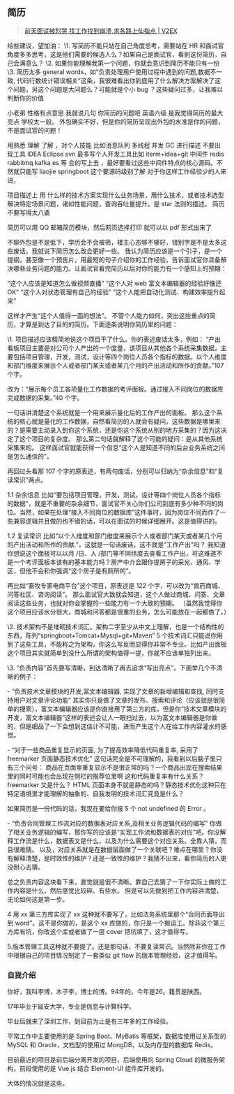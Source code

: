 ## 简历

> [前天面试被怼哭,找工作找到崩溃,求各路上仙指点 | V2EX](https://v2ex.com/t/671405)

给些建议，望加油：
\1. 写简历不能只站在自己角度思考，需要站在 HR 和面试官角度多多思考，这是他们需要的候选人么？如果自己是面试官，看到这份简历，自己会满意么？
\2. 如果你能理解我第一个问题，你就会意识到简历不能只有一份
\3. 简历太多 general words，如”负责处理用户使用过程中遇到的问题,数据不一致, 代码行数统计错误相关“这条，我很难看出你到底用了什么解决方案解决了这个问题，另这个问题是大问题么？可能就是个小 bug ？这些疑问过多，让我难以判断你的价值



小老弟 性格有点意思 我就说几句 你简历的问题吧
英语六级 是我觉得简历的最大亮点
学校太一般。
外包确实不好，但是你的简历呈现出外包的水准是你的问题，不是面试官的问题！

用熟悉 理解 了解 ，对个人技能 比如消息队列 多线程 并发 GC 进行描述
不要出现工具 IDEA Eclipse svn
最多写个人开发工具比如 iterm+idea+git
中间件 redis rabbitmq kafka es 等 会的写上去 ，最好要看过这些中间件特点的核心源码。不然就只能写 liaojie
springboot 这个要源码级别了解 对于你这样工作经验少的人来说，

项目描述上 用 什么样的技术方案实现什么业务场景，用什么技术，或者技术选型解决特定场景问题，诸如性能问题，查询吞吐量提升。是 star 法则的描述。
简历不要写得太八婆

简历可以用 QQ 邮箱简历模块，然后网页选择打印 就可以以 pdf 形式出来了



不聊外包是不是低下，学历会不会被筛，楼主心态够不够好，错别字是不是太多这些废话。我就说下简历怎么改会更好一些。
我认为简历应该是一个引子，是一个提纲，甚至像一个预告片，用最短的句子介绍你的工作经验，告诉面试官你具备解决哪些业务问题的能力。让面试官看完简历以后对你的能力有一个感知上的预期：

“这个人应该是知道怎么做视频直播”
“这个人对 web 富文本编辑器的经验好像还 OK”
“这个人对状态管理有自己的经验”
“这个人能把自动化测试、构建效率提升起来”

这样才产生“这个人值得一面的想法”。
不管个人能力如何，突出这些重点的简历，才算是到达了目的的简历。下面逐条说明你简历里的问题：

\1. 项目描述应该精简地说这个项目干了什么。你的表述废话太多，例如：
“产出看板项目主要是对公司个人产出的一个度量，该项目从其他各个系统采集数据，主要包括项目管理，开发，测试，设计等四个岗位人员各个指标的数据。以个人维度和部门维度来展示个人或者部门某天或者某几个月的产出活动和所作的贡献。”107 个字。

改为：“展示每个员工各项量化工作数据的考评面板。通过接入不同岗位的数据库完成数据的采集。”40 个字。

一句话讲清楚这个系统就是一个用来展示量化后的工作产出的面板。
那么这个系统的核心就是量化的工作数据，自然看简历的人就会有疑问，这些数据是哪里来的？是需要主动录入到你这个系统，还是你这个系统从别的地方采集的？因为这决定了这个项目的复杂度。
那么第二句话就解释了这个可能的疑问：是从其他系统采集来的。
这样面试官就能获得一个信息“这个人是知道不同的后台业务系统之间是怎么通信的”。

再回过头看那 107 个字的原表述，有两句废话，分别可以归纳为“杂余信息”和“复读常识”两点。

1.1 杂余信息
比如“要包括项目管理，开发，测试，设计等四个岗位人员各个指标的数据”，就是不重要的杂余细节，面试官不关心你们公司到底有多少种不同的岗位。当然，如果在处理“接入不同岗位的数据库”这件事时，因为岗位不同而作了一些兼容逻辑并且做的也不错的话，可以在面试的时候详细展开。这是值得讲的。

1.2 复读常识
比如“以个人维度和部门维度来展示个人或者部门某天或者某几个月的产出活动和所作的贡献.”，这就是一句话废话。这不就是“工作产出”吗？
我知道你想说这个面板可以以月 /日、人 /部门等不同纬度去查看工作产出，可这难道不是一个考评面板本该有的基本能力吗？房产中介会跟你提房子的采光、通风、学区，但他不会和你强调“这个房子是有厕所的”。

再比如“畜牧专家电商平台”这个项目，原表述是 122 个字，可以改为“兽药商城、问答社区、咨询阅读”。
那么面试官大致就会知道，这个人做过商城、问答、文章阅读这些业务，也就对你会掌握的一些能力有一个大致的预期。
（虽然我觉得你这个项目应该水分很大，商城和问答都是很重的业务，怎么可能放在一起都做了。）

\2. 技术架构不是堆砌技术词汇。架构二字至少从中文上理解，也是一个结构性的东西，陈列“springboot+Tomcat+Mysql+git+Maven” 5 个技术词汇只能说你用到了这些工具，不能称之为架构，你这么写反而显得你非常不专业。比如产出面板这个项目其实就简单到没什么所谓的架构值得一提，你就不应该单独列出来。

\3. “负责内容”首先要写清晰，到达清晰了再去追求“写出亮点”。下面举几个不清晰的例子：

\- “负责技术文章模块的开发,富文本编辑器, 实现了文章的新增编辑和查找, 同时支持用户对文章评论功能”
其实你只是做了文章的发布、搜索和评论（应该就是很简单的搜索），富文本编辑器应该是你直接用了第三方的库。但是你“技术文章模块的开发，富文本编辑器”这样的表述会让人一眼扫过去，以为富文本编辑器是你做的，但是细品了一下会想到这估计不可能，进而产生这个人在给工作内容灌水的感觉。

\- “对于一些商品重复显示的页面, 为了提高效率降低代码重复率, 采用了 freemarker 页面静态技术优化”
这句话完全是不可理解的，我看到以后脑子里只有三个问号：
商品在页面里重复显示不是很正常的吗？一个商品出现在搜索结果里的同时可能也会出现在侧栏的推荐位里啊
这和代码重复率有什么关系？
freemarker 又是什么？
HTML 页面本身不就是静态的吗？静态技术优化这种只在特定语境里才能理解的抽象的、自我发明的技术词汇究竟是什么？

如果简历是一份代码的话，我现在要给你报 5 个 not undefined 的 Error 。

\- “负责合同管理工作流对应的数据表对应关系,及相关业务逻辑代码的编写”
你做了相关业务逻辑的编写，那你写的应该是“实现工作流和数据表的对应”吧。你没解释工作流是什么，数据表又是什么，以及为什么需要这个对应关系。全靠人猜，而且很难猜。
以及，对应关系就是在数据层面做了一个关联吧？难点在哪里？你没有解释清楚，是时效性的维护？还是一致性的维护？我猜不出来，看你简历的人更没耐心去猜。

总之负责内容这块看下来，直觉就是很不清晰。靠自己去猜了一下你实际上做的工作内容是什么，然后感觉比较碎、有些水。
但是可以先做到把工作内容讲清楚，无论如何这是第一步。

4 用 xx 第三方库实现了 xx 这种就不要写了，比如法务系统里那个“合同页面导出到 word”。这不是你做的，是这个 xx 库做的，你只是一个搬运工。除非这个第三方库有坑，你改这个库或者做了一层 cover 把坑填了，这才值得写。

5.版本管理工具这种就不要提了。还是那句话，不要复读常识。当然除非你在工作中根据自己的项目情况制定了一套类似 git flow 的版本管理经验，这才值得写。


### 自我介绍

你好，我叫李博，木子李，博士的博。94年的，今年是26。籍贯是陕西。

17年毕业于延安大学，专业是信息与计算科学。

毕业后就来了深圳工作，到目前为止是有三年多的工作经验。

平常工作中主要使用的是 Spring Boot、MyBatis 等框架，数据库使用过关系型的 MySQL 和 Oracle，文档型的使用过 MongDB，以及内存型的数据库 Redis。

目前最近的项目是前后端分离开发的项目，后端使用的 Spring Cloud 的微服务架构，前段使用的是 Vue.js 结合 Element-UI 组件库开发的。

大体的情况就是这些。

